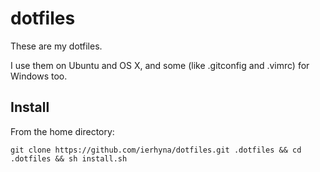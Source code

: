 # dotfiles
These are my dotfiles.

I use them on Ubuntu and OS X, and some (like .gitconfig and .vimrc) for Windows too.

## Install

From the home directory:
```
git clone https://github.com/ierhyna/dotfiles.git .dotfiles && cd .dotfiles && sh install.sh
```
